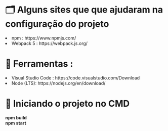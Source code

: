 

# 🗂 Alguns sites que que ajudaram na configuração do projeto

<li> npm : https://www.npmjs.com/ </li>
<li>Webpack 5 : https://webpack.js.org/ </li>


# 🧰 Ferramentas :

<li> Visual Studio Code : https://code.visualstudio.com/Download </li>
<li> Node (LTS): https://nodejs.org/en/download/  </li> 

# 🔨 Iniciando o projeto no CMD
<b>
npm build<br>
npm start</b>









